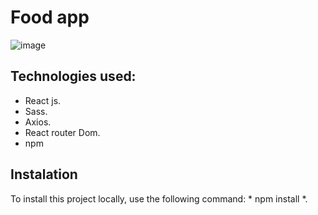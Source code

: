 # Food app
![image](https://user-images.githubusercontent.com/79488966/228032578-1d455b57-39b0-4a9b-be7c-d72c0a5b2441.png)

## Technologies used:
- React js.
- Sass.
- Axios.
- React router Dom.
- npm

## Instalation
To install this project locally, use the following command: * npm install *.
